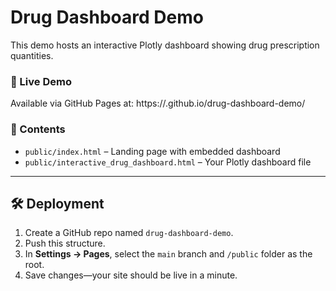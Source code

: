 # Drug Dashboard Demo

This demo hosts an interactive Plotly dashboard showing drug prescription quantities.

### 🔗 Live Demo
Available via GitHub Pages at:
https://<your-username>.github.io/drug-dashboard-demo/

### 📁 Contents
- `public/index.html` – Landing page with embedded dashboard
- `public/interactive_drug_dashboard.html` – Your Plotly dashboard file

---

## 🛠 Deployment

1. Create a GitHub repo named `drug-dashboard-demo`.
2. Push this structure.
3. In **Settings → Pages**, select the `main` branch and `/public` folder as the root.
4. Save changes—your site should be live in a minute.
